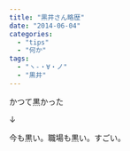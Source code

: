 ```yaml
---
title: "黒井さん略歴"
date: "2014-06-04"
categories: 
  - "tips"
  - "何か"
tags: 
  - "ヽ-・∀・ノ"
  - "黒井"
---
```


かつて黒かった

↓

今も黒い。職場も黒い。すごい。

